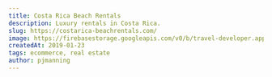 ```yaml
---
title: Costa Rica Beach Rentals
description: Luxury rentals in Costa Rica.
slug: https://costarica-beachrentals.com/
image: https://firebasestorage.googleapis.com/v0/b/travel-developer.appspot.com/o/work%2Fcrbr.jpg?alt=media&token=d62c8b32-adfd-469e-8008-94c62cad755f
createdAt: 2019-01-23
tags: ecommerce, real estate
author: pjmanning
---
```

